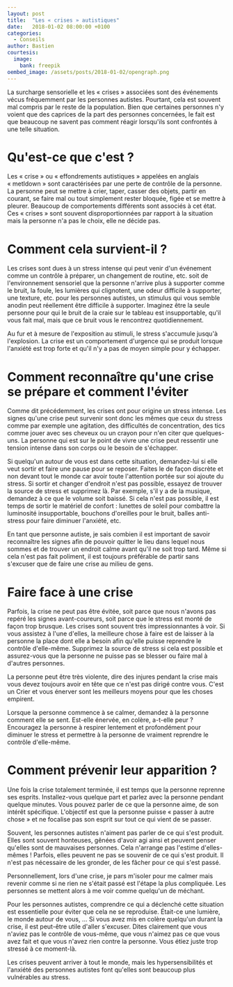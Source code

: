 ```yaml
---
layout: post
title:  "Les « crises » autistiques"
date:   2018-01-02 08:00:00 +0100
categories:
  - Conseils
author: Bastien
courtesis:
  image:
    bank: freepik
oembed_image: /assets/posts/2018-01-02/opengraph.png
---
```


<amp-img class="left" width="400" height="200" src="/assets/posts/2018-01-02/opengraph.png" alt=""></amp-img>

La surcharge sensorielle et les «&nbsp;crises&nbsp;» associées sont des événements 
vécus fréquemment par les personnes autistes.
Pourtant, cela est souvent mal compris par le reste de la population. 
Bien que certaines personnes n'y voient que des caprices de la part des personnes 
concernées, le fait est que beaucoup ne savent pas comment réagir lorsqu'ils sont 
confrontés à une telle situation.

# Qu'est-ce que c'est ?

Les «&nbsp;crise&nbsp;» ou «&nbsp;effondrements autistiques&nbsp;»
appelées en anglais «&nbsp;metldown&nbsp;» sont caractérisées par une perte de contrôle 
de la personne. 
La personne peut se mettre à crier, taper, casser des objets, partir en courant, 
se faire mal ou 
tout simplement rester bloquée, figée et se mettre à pleurer. Beaucoup de comportements 
différents sont associés à cet état.
Ces «&nbsp;crises&nbsp;» sont souvent disproportionnées par rapport à 
la situation mais la personne n'a pas le choix, elle ne décide pas.



# Comment cela survient-il ?

Les crises sont dues à un stress intense qui peut venir
d'un événement comme un contrôle à préparer, un changement de routine, etc.
 soit de l'environnement 
sensoriel que la personne n'arrive plus à supporter comme le bruit, la foule, les 
lumières qui clignotent, une odeur difficile à supporter, une texture, etc.
pour les personnes autistes, un stimulus qui vous semble anodin peut réellement être 
difficile à supporter. Imaginez être la seule personne pour qui le bruit de la craie 
sur le tableau est insupportable, qu'il vous fait mal, mais que ce bruit vous le 
rencontrez quotidiennement.

Au fur et à mesure de l'exposition au stimuli, le stress s'accumule jusqu'à 
l'explosion. La crise est un comportement d'urgence qui se produit lorsque l'anxiété 
est trop forte et qu'il n'y a pas de moyen simple pour y échapper.


# Comment reconnaître qu'une crise se prépare et comment l'éviter
Comme dit précédemment, les crises ont pour origine un stress intense.
Les signes qu'une crise peut survenir sont donc les mêmes que ceux du stress comme par exemple une agitation, des difficultés de concentration, des tics comme jouer avec ses cheveux ou 
un crayon pour n'en citer que quelques-uns.
La personne qui est sur le point de vivre une crise peut ressentir une tension intense dans son corps ou le besoin de s'échapper.

Si quelqu'un autour de vous est dans cette situation, 
demandez-lui si elle veut sortir et faire une pause pour se reposer.
Faites le de façon discrète et non devant tout le monde car avoir toute l'attention portée sur soi ajoute du stress.
Si sortir et changer d'endroit n'est pas possible, essayez de trouver la source de stress et supprimez là. 
Par exemple, s'il y a de la musique, demandez à ce que le volume soit baissé.
Si cela n'est pas possible, il est temps de sortir le matériel de confort&nbsp;: lunettes de soleil pour combattre la luminosité insupportable, bouchons d'oreilles pour le bruit, balles 
anti-stress pour faire diminuer l'anxiété, etc.

En tant que personne autiste, je sais combien il est important de savoir reconnaître les signes afin de pouvoir quitter le lieu dans lequel nous sommes et de trouver un endroit calme 
avant qu'il ne soit trop tard.
Même si cela n'est pas fait poliment, il est toujours préférable de partir sans s'excuser que de faire une crise au milieu de gens.


# Faire face à une crise

Parfois, la crise ne peut pas être évitée, soit parce que nous n'avons pas repéré les signes avant-coureurs, soit parce que le stress est monté de façon trop brusque.
Les crises sont souvent très impressionnantes à voir. Si vous assistez à l'une d'elles, la meilleure chose à faire est de laisser à la personne la place dont elle a besoin afin qu'elle 
puisse reprendre le contrôle d'elle-même. Supprimez la source de stress si cela est possible et assurez-vous que la personne ne puisse pas se blesser ou faire mal à d'autres personnes.

La personne peut être très violente, dire des injures pendant la crise mais vous devez toujours avoir en tête que ce n'est pas dirigé contre vous. C'est un 
Crier et vous énerver sont les meilleurs moyens pour que les choses empirent.


Lorsque la personne commence à se calmer, demandez à la personne comment elle se sent. Est-elle énervée, en colère, a-t-elle peur&nbsp;?
Encouragez la personne à respirer lentement et profondément pour diminuer le stress et permettre à la personne de vraiment reprendre le contrôle d'elle-même.

# Comment prévenir leur apparition ?

Une fois la crise totalement terminée, il est temps que la personne reprenne ses esprits. Installez-vous quelque part et parlez avec la personne pendant quelque minutes.
Vous pouvez parler de ce que la personne aime, de son intérêt spécifique. L'objectif est que la personne puisse «&nbsp;passer à autre chose&nbsp;» et ne focalise pas son esprit sur tout 
ce qui vient de se passer.

Souvent, les personnes autistes n'aiment pas parler de ce qui s'est produit.
Elles sont souvent honteuses, gênées d'avoir agi ainsi et peuvent penser qu'elles sont de mauvaises personnes. Cela n'arrange pas l'estime d'elles-mêmes&nbsp;!
Parfois, elles peuvent ne pas se souvenir de ce qui s'est produit.
Il n'est pas nécessaire de les gronder, de les fâcher pour ce qui s'est passé. 

Personnellement, lors d'une crise, je pars m'isoler pour me calmer mais revenir comme si ne rien ne s'était passé est l'étape la plus compliquée.
Les personnes se mettent alors à me voir comme quelqu'un de méchant.

Pour les personnes autistes, comprendre ce qui a déclenché cette situation est essentielle pour éviter que cela ne se reproduise. Était-ce une lumière, le monde autour de vous, …
Si vous avez mis en colère quelqu'un durant la crise, il est peut-être utile d'aller s'excuser. Dites clairement que vous n'aviez pas le contrôle de vous-même, que vous n'aimez pas ce 
que vous avez fait et que vous n'avez rien contre la personne. Vous étiez juste trop stressé à ce moment-là.

Les crises peuvent arriver à tout le monde, mais les hypersensibilités et l'anxiété des personnes autistes font qu'elles sont beaucoup plus vulnérables au stress.



